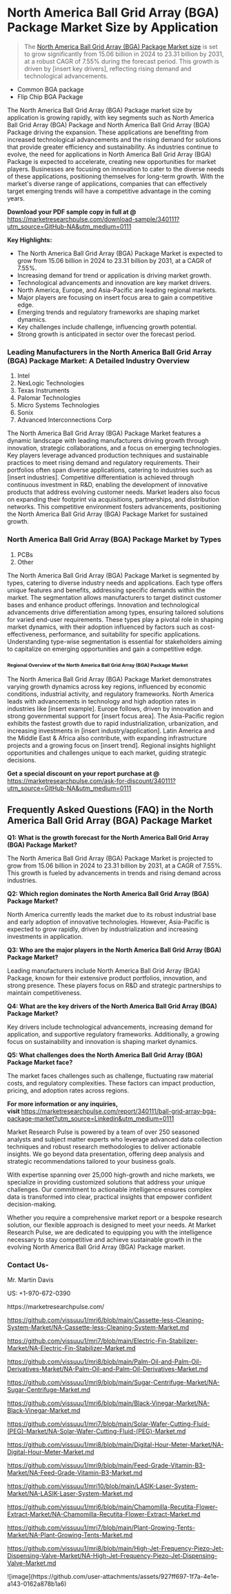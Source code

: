 <h1>North America Ball Grid Array (BGA) Package Market&nbsp;Size by Application</h1><blockquote><p>The <a href="https://marketresearchpulse.com/download-sample/340111?utm_source=GitHub-NA&amp;utm_medium=0111">North America Ball Grid Array (BGA) Package Market size</a> is set to grow significantly from 15.06 billion in 2024 to 23.31 billion by 2031, at a robust CAGR of 7.55% during the forecast period. This growth is driven by [insert key drivers], reflecting rising demand and technological advancements.</p></blockquote><ul><li>Common BGA package <li> Flip Chip BGA Package</li></ul><p>The North America Ball Grid Array (BGA) Package market size by application is growing rapidly, with key segments such as North America Ball Grid Array (BGA) Package and North America Ball Grid Array (BGA) Package driving the expansion. These applications are benefiting from increased technological advancements and the rising demand for solutions that provide greater efficiency and sustainability. As industries continue to evolve, the need for applications in North America Ball Grid Array (BGA) Package is expected to accelerate, creating new opportunities for market players. Businesses are focusing on innovation to cater to the diverse needs of these applications, positioning themselves for long-term growth. With the market's diverse range of applications, companies that can effectively target emerging trends will have a competitive advantage in the coming years.</p><p><strong>Download your PDF sample copy in full at @ </strong><a href="https://marketresearchpulse.com/download-sample/340111?utm_source=GitHub-NA&amp;utm_medium=0111">https://marketresearchpulse.com/download-sample/340111?utm_source=GitHub-NA&amp;utm_medium=0111</a></p><p><strong>Key Highlights: </strong></p><ul><li>The North America Ball Grid Array (BGA) Package Market is expected to grow from 15.06 billion in 2024 to 23.31 billion by 2031, at a CAGR of 7.55%.</li><li>Increasing demand for trend or application is driving market growth.</li><li>Technological advancements and innovation are key market drivers.</li><li>North America, Europe, and Asia-Pacific are leading regional markets.</li><li>Major players are focusing on insert focus area to gain a competitive edge.</li><li>Emerging trends and regulatory frameworks are shaping market dynamics.</li><li>Key challenges include challenge, influencing growth potential.</li><li>Strong growth is anticipated in sector over the forecast period.</li></ul><h3>Leading Manufacturers in the North America Ball Grid Array (BGA) Package Market: A Detailed Industry Overview</h3><ol><li>Intel</li><li>NexLogic Technologies</li><li>Texas Instruments</li><li>Palomar Technologies</li><li>Micro Systems Technologies</li><li>Sonix</li><li>Advanced Interconnections Corp</li></ol><div class="flex max-w-full flex-col flex-grow"><div class="min-h-8 text-message flex w-full flex-col items-end gap-2 whitespace-normal break-words [.text-message+&amp;]:mt-5" dir="auto" data-message-author-role="assistant" data-message-id="fd8432e4-4910-450d-b182-61b7bfb0a01f" data-message-model-slug="gpt-4o"><div class="flex w-full flex-col gap-1 empty:hidden first:pt-[3px]"><div class="markdown prose w-full break-words dark:prose-invert light"><p>The North America Ball Grid Array (BGA) Package Market features a dynamic landscape with leading manufacturers driving growth through innovation, strategic collaborations, and a focus on emerging technologies. Key players leverage advanced production techniques and sustainable practices to meet rising demand and regulatory requirements. Their portfolios often span diverse applications, catering to industries such as [insert industries]. Competitive differentiation is achieved through continuous investment in R&amp;D, enabling the development of innovative products that address evolving customer needs. Market leaders also focus on expanding their footprint via acquisitions, partnerships, and distribution networks. This competitive environment fosters advancements, positioning the North America Ball Grid Array (BGA) Package Market for sustained growth.</p></div></div></div></div><h3>North America Ball Grid Array (BGA) Package Market by Types</h3><ol><li>PCBs <li> Other</li></ol><div class="flex max-w-full flex-col flex-grow"><div class="min-h-8 text-message flex w-full flex-col items-end gap-2 whitespace-normal break-words [.text-message+&amp;]:mt-5" dir="auto" data-message-author-role="assistant" data-message-id="084470be-0bb7-4664-bddf-5156b4f41249" data-message-model-slug="gpt-4o-mini"><div class="flex w-full flex-col gap-1 empty:hidden first:pt-[3px]"><div class="markdown prose w-full break-words dark:prose-invert light"><p>The North America Ball Grid Array (BGA) Package Market is segmented by types, catering to diverse industry needs and applications. Each type offers unique features and benefits, addressing specific demands within the market. The segmentation allows manufacturers to target distinct customer bases and enhance product offerings. Innovation and technological advancements drive differentiation among types, ensuring tailored solutions for varied end-user requirements. These types play a pivotal role in shaping market dynamics, with their adoption influenced by factors such as cost-effectiveness, performance, and suitability for specific applications. Understanding type-wise segmentation is essential for stakeholders aiming to capitalize on emerging opportunities and gain a competitive edge.</p></div></div></div></div><h3><span style="font-size: 11px;">Regional Overview of the North America Ball Grid Array (BGA) Package Market</span></h3><div class="flex max-w-full flex-col flex-grow"><div class="min-h-8 text-message flex w-full flex-col items-end gap-2 whitespace-normal break-words [.text-message+&amp;]:mt-5" dir="auto" data-message-author-role="assistant" data-message-id="e9038762-ce64-4e30-91c9-9bd413514231" data-message-model-slug="gpt-4o-mini"><div class="flex w-full flex-col gap-1 empty:hidden first:pt-[3px]"><div class="markdown prose w-full break-words dark:prose-invert light"><p>The North America Ball Grid Array (BGA) Package Market demonstrates varying growth dynamics across key regions, influenced by economic conditions, industrial activity, and regulatory frameworks. North America leads with advancements in technology and high adoption rates in industries like [insert example]. Europe follows, driven by innovation and strong governmental support for [insert focus area]. The Asia-Pacific region exhibits the fastest growth due to rapid industrialization, urbanization, and increasing investments in [insert industry/application]. Latin America and the Middle East &amp; Africa also contribute, with expanding infrastructure projects and a growing focus on [insert trend]. Regional insights highlight opportunities and challenges unique to each market, guiding strategic decisions.</p></div></div></div></div><p><strong>Get a special discount on your report purchase at @ </strong><a href="https://marketresearchpulse.com/ask-for-discount/340111?utm_source=GitHub-NA&amp;utm_medium=0111">https://marketresearchpulse.com/ask-for-discount/340111?utm_source=GitHub-NA&amp;utm_medium=0111</a></p><h2>Frequently Asked Questions (FAQ) in the North America Ball Grid Array (BGA) Package Market</h2><p><strong>Q1: What is the growth forecast for the North America Ball Grid Array (BGA) Package Market?</strong></p><p>The North America Ball Grid Array (BGA) Package Market is projected to grow from 15.06 billion in 2024 to 23.31 billion by 2031, at a CAGR of 7.55%. This growth is fueled by advancements in trends and rising demand across industries.</p><p><strong>Q2: Which region dominates the North America Ball Grid Array (BGA) Package Market?</strong></p><p>North America currently leads the market due to its robust industrial base and early adoption of innovative technologies. However, Asia-Pacific is expected to grow rapidly, driven by industrialization and increasing investments in application.</p><p><strong>Q3: Who are the major players in the North America Ball Grid Array (BGA) Package Market?</strong></p><p>Leading manufacturers include North America Ball Grid Array (BGA) Package, known for their extensive product portfolios, innovation, and strong presence. These players focus on R&amp;D and strategic partnerships to maintain competitiveness.</p><p><strong>Q4: What are the key drivers of the North America Ball Grid Array (BGA) Package Market?</strong></p><p>Key drivers include technological advancements, increasing demand for application, and supportive regulatory frameworks. Additionally, a growing focus on sustainability and innovation is shaping market dynamics.</p><p><strong>Q5: What challenges does the North America Ball Grid Array (BGA) Package Market face?</strong></p><p>The market faces challenges such as challenge, fluctuating raw material costs, and regulatory complexities. These factors can impact production, pricing, and adoption rates across regions.</p><p><strong>For more information or any inquiries, visit&nbsp;</strong><a href="https://marketresearchpulse.com/report/340111/ball-grid-array-bga-package-market?utm_source=Linkedin&utm_medium=0111">https://marketresearchpulse.com/report/340111/ball-grid-array-bga-package-market?utm_source=Linkedin&utm_medium=0111</a></p><p>Market Research Pulse is powered by a team of over 250 seasoned analysts and subject matter experts who leverage advanced data collection techniques and robust research methodologies to deliver actionable insights. We go beyond data presentation, offering deep analysis and strategic recommendations tailored to your business goals.</p><p>With expertise spanning over 25,000 high-growth and niche markets, we specialize in providing customized solutions that address your unique challenges. Our commitment to actionable intelligence ensures complex data is transformed into clear, practical insights that empower confident decision-making.</p><p>Whether you require a comprehensive market report or a bespoke research solution, our flexible approach is designed to meet your needs. At Market Research Pulse, we are dedicated to equipping you with the intelligence necessary to stay competitive and achieve sustainable growth in the evolving North America Ball Grid Array (BGA) Package market.</p><h3><strong>Contact Us-</strong></h3><p>Mr. Martin Davis</p><p>US: +1-970-672-0390</p><p>https://marketresearchpulse.com/</p><p><a href="https://github.com/vissuuu1/mri6/blob/main/Cassette-less-Cleaning-System-Market/NA-Cassette-less-Cleaning-System-Market.md">https://github.com/vissuuu1/mri6/blob/main/Cassette-less-Cleaning-System-Market/NA-Cassette-less-Cleaning-System-Market.md</a></p><p><a href="https://github.com/vissuuu1/mri7/blob/main/Electric-Fin-Stabilizer-Market/NA-Electric-Fin-Stabilizer-Market.md">https://github.com/vissuuu1/mri7/blob/main/Electric-Fin-Stabilizer-Market/NA-Electric-Fin-Stabilizer-Market.md</a></p><p><a href="https://github.com/vissuuu1/mri8/blob/main/Palm-Oil-and-Palm-Oil-Derivatives-Market/NA-Palm-Oil-and-Palm-Oil-Derivatives-Market.md">https://github.com/vissuuu1/mri8/blob/main/Palm-Oil-and-Palm-Oil-Derivatives-Market/NA-Palm-Oil-and-Palm-Oil-Derivatives-Market.md</a></p><p><a href="https://github.com/vissuuu1/mri9/blob/main/Sugar-Centrifuge-Market/NA-Sugar-Centrifuge-Market.md">https://github.com/vissuuu1/mri9/blob/main/Sugar-Centrifuge-Market/NA-Sugar-Centrifuge-Market.md</a></p><p><a href="https://github.com/vissuuu1/mri6/blob/main/Black-Vinegar-Market/NA-Black-Vinegar-Market.md">https://github.com/vissuuu1/mri6/blob/main/Black-Vinegar-Market/NA-Black-Vinegar-Market.md</a></p><p><a href="https://github.com/vissuuu1/mri7/blob/main/Solar-Wafer-Cutting-Fluid-(PEG)-Market/NA-Solar-Wafer-Cutting-Fluid-(PEG)-Market.md">https://github.com/vissuuu1/mri7/blob/main/Solar-Wafer-Cutting-Fluid-(PEG)-Market/NA-Solar-Wafer-Cutting-Fluid-(PEG)-Market.md</a></p><p><a href="https://github.com/vissuuu1/mri8/blob/main/Digital-Hour-Meter-Market/NA-Digital-Hour-Meter-Market.md">https://github.com/vissuuu1/mri8/blob/main/Digital-Hour-Meter-Market/NA-Digital-Hour-Meter-Market.md</a></p><p><a href="https://github.com/vissuuu1/mri9/blob/main/Feed-Grade-Vitamin-B3-Market/NA-Feed-Grade-Vitamin-B3-Market.md">https://github.com/vissuuu1/mri9/blob/main/Feed-Grade-Vitamin-B3-Market/NA-Feed-Grade-Vitamin-B3-Market.md</a></p><p><a href="https://github.com/vissuuu1/mri10/blob/main/LASIK-Laser-System-Market/NA-LASIK-Laser-System-Market.md">https://github.com/vissuuu1/mri10/blob/main/LASIK-Laser-System-Market/NA-LASIK-Laser-System-Market.md</a></p><p><a href="https://github.com/vissuuu1/mri6/blob/main/Chamomilla-Recutita-Flower-Extract-Market/NA-Chamomilla-Recutita-Flower-Extract-Market.md">https://github.com/vissuuu1/mri6/blob/main/Chamomilla-Recutita-Flower-Extract-Market/NA-Chamomilla-Recutita-Flower-Extract-Market.md</a></p><p><a href="https://github.com/vissuuu1/mri7/blob/main/Plant-Growing-Tents-Market/NA-Plant-Growing-Tents-Market.md">https://github.com/vissuuu1/mri7/blob/main/Plant-Growing-Tents-Market/NA-Plant-Growing-Tents-Market.md</a></p><p><a href="https://github.com/vissuuu1/mri8/blob/main/High-Jet-Frequency-Piezo-Jet-Dispensing-Valve-Market/NA-High-Jet-Frequency-Piezo-Jet-Dispensing-Valve-Market.md">https://github.com/vissuuu1/mri8/blob/main/High-Jet-Frequency-Piezo-Jet-Dispensing-Valve-Market/NA-High-Jet-Frequency-Piezo-Jet-Dispensing-Valve-Market.md</a></p>
![image](https://github.com/user-attachments/assets/927ff697-1f7a-4e1e-a143-0162a878b1a6)
